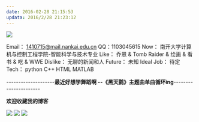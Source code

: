 ```yaml
---
date: 2016-02-28 21:15:53
updata: 2016/2/28 21:23:12 
---
```


<img src="/img/nku.jpg">

Email： 1410715@mail.nankai.edu.cn
QQ：1103045615
Now： 南开大学计算机与控制工程学院-智能科学与技术专业
Like： 乔恩 & Tomb Raider & 绘画 & 看书 & 吃 & WWE
Dislike： 无聊的新闻和人
Future： 未知
Ideal Job： 待定
Tech： python C++ HTML MATLAB 

--------------------**最近好想学舞蹈啊 --《黑天鹅》主题曲单曲循环ing**----------------------

**欢迎收藏我的博客**

<img src="/img/cqe.jpg">

<img src="/img/nikki.jpg">

<img src="/img/TR.jpeg">